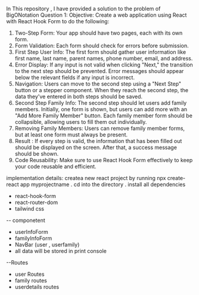 In This repository , I have provided a solution to the problem of BigONotation 
Question 1:
Objective: Create a web application using React with React Hook Form to do the following:
1. Two-Step Form: Your app should have two pages, each with its own form.
2. Form Validation: Each form should check for errors before submission.
3. First Step User Info: The first form should gather user information like first name, last name, parent
names, phone number, email, and address.
4. Error Display: If any input is not valid when clicking &quot;Next,&quot; the transition to the next step should be
prevented. Error messages should appear below the relevant fields if any input is incorrect.
5. Navigation: Users can move to the second step using a &quot;Next Step&quot; button or a stepper component.
When they reach the second step, the data they&#39;ve entered in both steps should be saved.
6. Second Step Family Info: The second step should let users add family members. Initially, one form
is shown, but users can add more with an &quot;Add More Family Member&quot; button. Each family member
form should be collapsible, allowing users to fill them out individually.
7. Removing Family Members: Users can remove family member forms, but at least one form must
always be present.
8. Result : If every step is valid, the information that has been filled out should be displayed on the
screen. After that, a success message should be shown.
9. Code Reusability: Make sure to use React Hook Form effectively to keep your code reusable and
efficient.

implementation  details:
createa  new react project by running npx create-react
app myprojectname . cd into the directory . install all dependencies
 - react-hook-form
 - react-router-dom
 - tailwind css

 -- componetent
  - userInfoForm
  - familyInfoForm
  - NavBar (user , userfamily)
  - all data  will be stored in print console

  --Routes
   - user Routes
   - family routes
   - userdetails routes